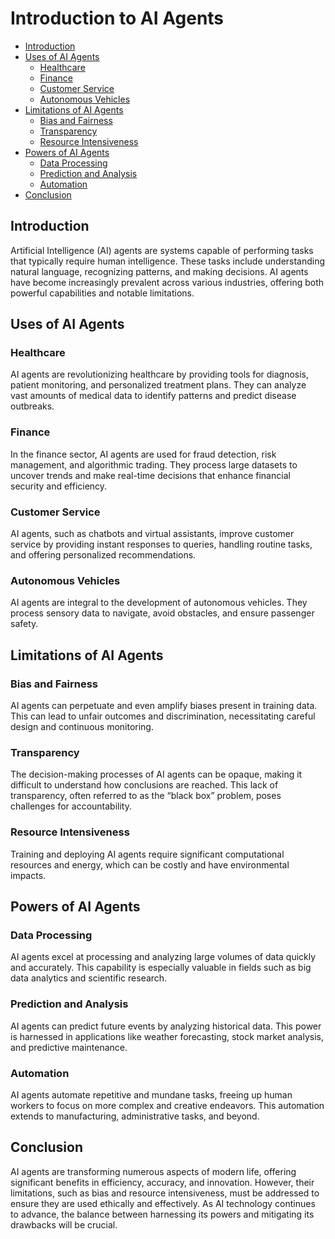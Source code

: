 # Introduction to AI Agents

<!-- toc -->
- [Introduction](#introduction)
- [Uses of AI Agents](#uses-of-ai-agents)
  - [Healthcare](#healthcare)
  - [Finance](#finance)
  - [Customer Service](#customer-service)
  - [Autonomous Vehicles](#autonomous-vehicles)
- [Limitations of AI Agents](#limitations-of-ai-agents)
  - [Bias and Fairness](#bias-and-fairness)
  - [Transparency](#transparency)
  - [Resource Intensiveness](#resource-intensiveness)
- [Powers of AI Agents](#powers-of-ai-agents)
  - [Data Processing](#data-processing)
  - [Prediction and Analysis](#prediction-and-analysis)
  - [Automation](#automation)
- [Conclusion](#conclusion)
<!-- /toc -->

## Introduction
<!-- toc-entry -->
Artificial Intelligence (AI) agents are systems capable of performing tasks that typically require human intelligence. These tasks include understanding natural language, recognizing patterns, and making decisions. AI agents have become increasingly prevalent across various industries, offering both powerful capabilities and notable limitations.

## Uses of AI Agents

### Healthcare
<!-- toc-entry -->
AI agents are revolutionizing healthcare by providing tools for diagnosis, patient monitoring, and personalized treatment plans. They can analyze vast amounts of medical data to identify patterns and predict disease outbreaks.

### Finance
<!-- toc-entry -->
In the finance sector, AI agents are used for fraud detection, risk management, and algorithmic trading. They process large datasets to uncover trends and make real-time decisions that enhance financial security and efficiency.

### Customer Service
<!-- toc-entry -->
AI agents, such as chatbots and virtual assistants, improve customer service by providing instant responses to queries, handling routine tasks, and offering personalized recommendations.

### Autonomous Vehicles
<!-- toc-entry -->
AI agents are integral to the development of autonomous vehicles. They process sensory data to navigate, avoid obstacles, and ensure passenger safety.

## Limitations of AI Agents

### Bias and Fairness
<!-- toc-entry -->
AI agents can perpetuate and even amplify biases present in training data. This can lead to unfair outcomes and discrimination, necessitating careful design and continuous monitoring.

### Transparency
<!-- toc-entry -->
The decision-making processes of AI agents can be opaque, making it difficult to understand how conclusions are reached. This lack of transparency, often referred to as the “black box” problem, poses challenges for accountability.

### Resource Intensiveness
<!-- toc-entry -->
Training and deploying AI agents require significant computational resources and energy, which can be costly and have environmental impacts.

## Powers of AI Agents

### Data Processing
<!-- toc-entry -->
AI agents excel at processing and analyzing large volumes of data quickly and accurately. This capability is especially valuable in fields such as big data analytics and scientific research.

### Prediction and Analysis
<!-- toc-entry -->
AI agents can predict future events by analyzing historical data. This power is harnessed in applications like weather forecasting, stock market analysis, and predictive maintenance.

### Automation
<!-- toc-entry -->
AI agents automate repetitive and mundane tasks, freeing up human workers to focus on more complex and creative endeavors. This automation extends to manufacturing, administrative tasks, and beyond.

## Conclusion
<!-- toc-entry -->
AI agents are transforming numerous aspects of modern life, offering significant benefits in efficiency, accuracy, and innovation. However, their limitations, such as bias and resource intensiveness, must be addressed to ensure they are used ethically and effectively. As AI technology continues to advance, the balance between harnessing its powers and mitigating its drawbacks will be crucial.
